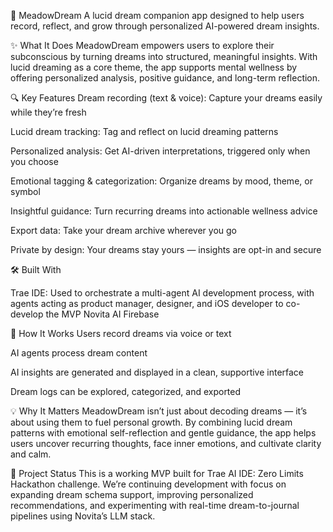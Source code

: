 🌿 MeadowDream
A lucid dream companion app designed to help users record, reflect, and grow through personalized AI-powered dream insights.

✨ What It Does
MeadowDream empowers users to explore their subconscious by turning dreams into structured, meaningful insights. With lucid dreaming as a core theme, the app supports mental wellness by offering personalized analysis, positive guidance, and long-term reflection.

🔍 Key Features
Dream recording (text & voice): Capture your dreams easily while they’re fresh

Lucid dream tracking: Tag and reflect on lucid dreaming patterns

Personalized analysis: Get AI-driven interpretations, triggered only when you choose

Emotional tagging & categorization: Organize dreams by mood, theme, or symbol

Insightful guidance: Turn recurring dreams into actionable wellness advice

Export data: Take your dream archive wherever you go

Private by design: Your dreams stay yours — insights are opt-in and secure


🛠️ Built With

Trae IDE: Used to orchestrate a multi-agent AI development process, with agents acting as product manager, designer, and iOS developer to co-develop the MVP
Novita AI
Firebase


🧪 How It Works
Users record dreams via voice or text

AI agents process dream content

AI insights are generated and displayed in a clean, supportive interface

Dream logs can be explored, categorized, and exported

💡 Why It Matters
MeadowDream isn’t just about decoding dreams — it’s about using them to fuel personal growth. By combining lucid dream patterns with emotional self-reflection and gentle guidance, the app helps users uncover recurring thoughts, face inner emotions, and cultivate clarity and calm.

🏁 Project Status
This is a working MVP built for Trae AI IDE: Zero Limits Hackathon challenge. We’re continuing development with focus on expanding dream schema support, improving personalized recommendations, and experimenting with real-time dream-to-journal pipelines using Novita’s LLM stack.
